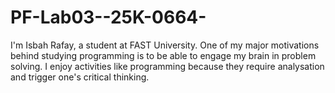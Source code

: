 # PF-Lab03--25K-0664-
I'm Isbah Rafay, a student at FAST University. One of my major motivations behind studying programming is to be able to engage my brain in problem solving. I enjoy activities like programming because they require analysation and trigger one's critical thinking.
